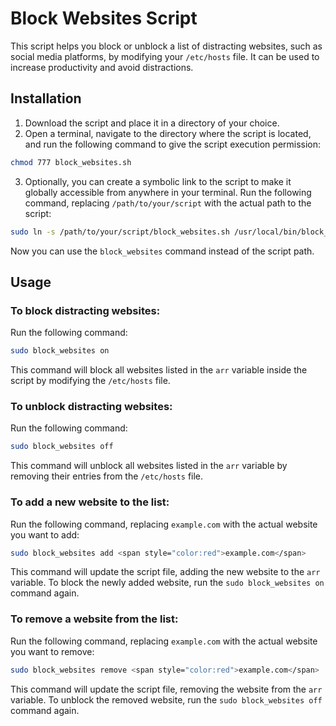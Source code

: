 # Block Websites Script

This script helps you block or unblock a list of distracting websites, such as social media platforms, by modifying your `/etc/hosts` file. It can be used to increase productivity and avoid distractions.

## Installation

1. Download the script and place it in a directory of your choice.
2. Open a terminal, navigate to the directory where the script is located, and run the following command to give the script execution permission:

```bash
chmod 777 block_websites.sh
```

3. Optionally, you can create a symbolic link to the script to make it globally accessible from anywhere in your terminal. Run the following command, replacing `/path/to/your/script` with the actual path to the script:

```bash
sudo ln -s /path/to/your/script/block_websites.sh /usr/local/bin/block_websites
```

Now you can use the `block_websites` command instead of the script path.

## Usage

### To block distracting websites:

Run the following command:

```bash
sudo block_websites on
```

This command will block all websites listed in the `arr` variable inside the script by modifying the `/etc/hosts` file.

### To unblock distracting websites:

Run the following command:

```bash
sudo block_websites off
```
This command will unblock all websites listed in the `arr` variable by removing their entries from the `/etc/hosts` file.

### To add a new website to the list:

Run the following command, replacing `example.com` with the actual website you want to add:

```bash
sudo block_websites add <span style="color:red">example.com</span>
```

This command will update the script file, adding the new website to the `arr` variable. To block the newly added website, run the `sudo block_websites on` command again.

### To remove a website from the list:

Run the following command, replacing `example.com` with the actual website you want to remove:

```bash
sudo block_websites remove <span style="color:red">example.com</span>
```

This command will update the script file, removing the website from the `arr` variable. To unblock the removed website, run the `sudo block_websites off` command again.
